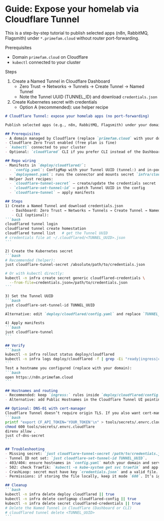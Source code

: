 # Guide: Expose your homelab via Cloudflare Tunnel

This is a step-by-step tutorial to publish selected apps (n8n, RabbitMQ, Flagsmith) under `*.primefam.cloud` without router port-forwarding.

Prerequisites
- Domain `primefam.cloud` on Cloudflare
- `kubectl` connected to your cluster

Steps
1. Create a Named Tunnel in Cloudflare Dashboard
   - Zero Trust → Networks → Tunnels → Create Tunnel → Named Tunnel
   - Note the Tunnel UUID (TUNNEL_ID) and download `credentials.json`
2. Create Kubernetes secret with credentials
   - Option A (recommended): use helper recipe
````markdown
# Cloudflare Tunnel: expose your homelab apps (no port-forwarding)

Publish selected apps (e.g., n8n, RabbitMQ, Flagsmith) under your domain (example: `*.primefam.cloud`) using a Cloudflare Named Tunnel. No router/firewall changes needed.

## Prerequisites
- A domain managed by Cloudflare (replace `primefam.cloud` with your domain)
- Cloudflare Zero Trust enabled (free plan is fine)
- `kubectl` connected to your cluster
- Optional: `cloudflared` CLI if you prefer CLI instead of the Dashboard

## Repo wiring
- Manifests in `deploy/cloudflared/`:
  - `config.yaml`: ConfigMap with your Tunnel UUID (tunnel:) and in-pod ingress rules to Traefik (`kube-system/traefik:80`).
  - `deployment.yaml`: runs the connector and mounts secret `infra/cloudflared-credentials` as `/etc/cloudflared/credentials/credentials.json`.
- Helper Just recipes:
  - `cloudflare-tunnel-secret` – create/update the credentials secret
  - `cloudflare-set-tunnel-id` – patch Tunnel UUID in the config
  - `cloudflare-tunnel` – apply manifests

## Steps
1) Create a Named Tunnel and download credentials.json
   - Dashboard: Zero Trust → Networks → Tunnels → Create Tunnel → Named Tunnel. Note the Tunnel UUID and download `credentials.json`.
   - CLI (optional):
```bash
cloudflared tunnel login
cloudflared tunnel create homestation
cloudflared tunnel list   # get the Tunnel UUID
# credentials file at ~/.cloudflared/<TUNNEL_UUID>.json
```

2) Create the Kubernetes secret
```bash
# Recommended (helper):
just cloudflare-tunnel-secret /absolute/path/to/credentials.json

# Or with kubectl directly:
kubectl -n infra create secret generic cloudflared-credentials \
  --from-file=credentials.json=/path/to/credentials.json
```

3) Set the Tunnel UUID
```bash
just cloudflare-set-tunnel-id TUNNEL_UUID
```
Alternative: edit `deploy/cloudflared/config.yaml` and replace `TUNNEL_ID_PLACEHOLDER`.

4) Apply manifests
```bash
just cloudflare-tunnel
```

## Verify
```bash
kubectl -n infra rollout status deploy/cloudflared
kubectl -n infra logs deploy/cloudflared -f | grep -Ei "ready|ingress|connected|connection"
```
Test a hostname you configured (replace with your domain):
```bash
open https://n8n.primefam.cloud
```

## Hostnames and routing
- Recommended: keep `ingress:` rules inside `deploy/cloudflared/config.yaml` aligned with your domain; they route to Traefik.
- Alternative: add Public Hostnames in the Cloudflare Tunnel UI pointing to `http://traefik.kube-system.svc.cluster.local:80`.

## Optional: DNS-01 with cert-manager
Cloudflare Tunnel doesn’t require origin TLS. If you also want cert-manager DNS-01:
```bash
printf "export CF_API_TOKEN='YOUR_TOKEN'\n" > tools/secrets/.envrc.cloudflare
chmod 600 tools/secrets/.envrc.cloudflare
direnv allow .
just cf-dns-secret
```

## Troubleshooting
- Missing secret: `just cloudflare-tunnel-secret /path/to/credentials.json`.
- Tunnel ID not set: `just cloudflare-set-tunnel-id TUNNEL_UUID`.
- 403/404: ensure hostnames in `config.yaml` match your domain and services are reachable via Traefik.
- 502: check Traefik: `kubectl -n kube-system get svc traefik` and app pod health.
- CrashLoop: secret must have key `credentials.json` and a valid file.
- Permissions: if storing the file locally, keep it mode `600`. It’s ignored by `.gitignore`.

## Cleanup
```bash
kubectl -n infra delete deploy cloudflared || true
kubectl -n infra delete configmap cloudflared-config || true
kubectl -n infra delete secret cloudflared-credentials || true
# Delete the Named Tunnel in Cloudflare (Dashboard or CLI)
# cloudflared tunnel delete <TUNNEL_UUID>
```
````

